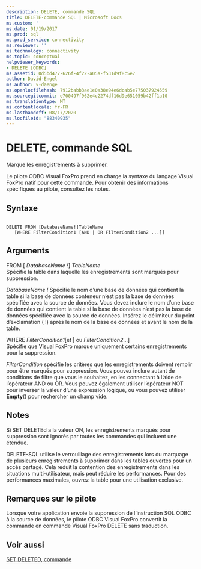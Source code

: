 ```yaml
---
description: DELETE, commande SQL
title: DELETE-commande SQL | Microsoft Docs
ms.custom: ''
ms.date: 01/19/2017
ms.prod: sql
ms.prod_service: connectivity
ms.reviewer: ''
ms.technology: connectivity
ms.topic: conceptual
helpviewer_keywords:
- DELETE [ODBC]
ms.assetid: 0d5bd477-626f-4f22-a05a-f531d9f8c5e7
author: David-Engel
ms.author: v-daenge
ms.openlocfilehash: 7912babb3ae1e0a38e94e6dcab5e775037924559
ms.sourcegitcommit: e700497f962e4c2274df16d9e651059b42ff1a10
ms.translationtype: MT
ms.contentlocale: fr-FR
ms.lasthandoff: 08/17/2020
ms.locfileid: "88340935"
---
```

# <a name="delete---sql-command"></a>DELETE, commande SQL
Marque les enregistrements à supprimer.  
  
 Le pilote ODBC Visual FoxPro prend en charge la syntaxe du langage Visual FoxPro natif pour cette commande. Pour obtenir des informations spécifiques au pilote, consultez les notes.  
  
## <a name="syntax"></a>Syntaxe  
  
```  
  
DELETE FROM [DatabaseName!]TableName  
   [WHERE FilterCondition1 [AND | OR FilterCondition2 ...]]  
```  
  
## <a name="arguments"></a>Arguments  
 FROM [ *DatabaseName !*] *TableName*  
 Spécifie la table dans laquelle les enregistrements sont marqués pour suppression.  
  
 *DatabaseName !* Spécifie le nom d’une base de données qui contient la table si la base de données conteneur n’est pas la base de données spécifiée avec la source de données. Vous devez inclure le nom d’une base de données qui contient la table si la base de données n’est pas la base de données spécifiée avec la source de données. Insérez le délimiteur du point d’exclamation ( !) après le nom de la base de données et avant le nom de la table.  
  
 WHERE *FilterCondition1*[et &#124; ou *FilterCondition2*...]  
 Spécifie que Visual FoxPro marque uniquement certains enregistrements pour la suppression.  
  
 *FilterCondition* spécifie les critères que les enregistrements doivent remplir pour être marqués pour suppression. Vous pouvez inclure autant de conditions de filtre que vous le souhaitez, en les connectant à l’aide de l’opérateur AND ou OR. Vous pouvez également utiliser l’opérateur NOT pour inverser la valeur d’une expression logique, ou vous pouvez utiliser **Empty**() pour rechercher un champ vide.  
  
## <a name="remarks"></a>Notes  
 Si SET DELETEd a la valeur ON, les enregistrements marqués pour suppression sont ignorés par toutes les commandes qui incluent une étendue.  
  
 DELETE-SQL utilise le verrouillage des enregistrements lors du marquage de plusieurs enregistrements à supprimer dans les tables ouvertes pour un accès partagé. Cela réduit la contention des enregistrements dans les situations multi-utilisateur, mais peut réduire les performances. Pour des performances maximales, ouvrez la table pour une utilisation exclusive.  
  
## <a name="driver-remarks"></a>Remarques sur le pilote  
 Lorsque votre application envoie la suppression de l’instruction SQL ODBC à la source de données, le pilote ODBC Visual FoxPro convertit la commande en commande Visual FoxPro DELETE sans traduction.  
  
## <a name="see-also"></a>Voir aussi  
 [SET DELETED, commande](../../odbc/microsoft/set-deleted-command.md)
